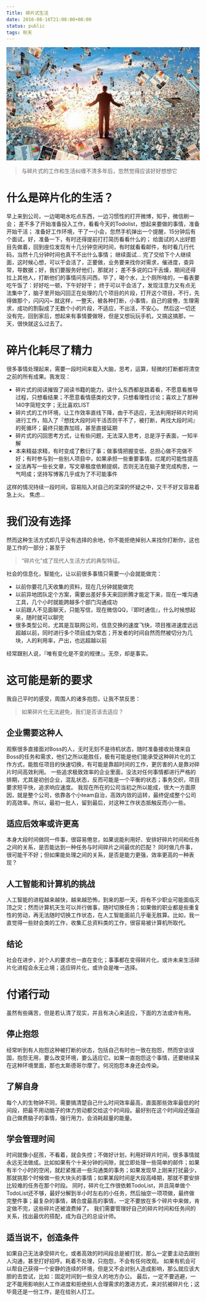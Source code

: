 ```yaml
---
Title: 碎片式生活
date: 2016-08-16T21:08:00+08:00
status: public
tags: 秋天
---
```


![](../../static/img//16438746093104.jpg)

> 与碎片式的工作和生活纠缠不清多年后，忽然觉得应该好好想想它
# 什么是碎片化的生活？
早上来到公司，一边喝喝水吃点东西，一边习惯性的打开微博，知乎，微信刷一会；
差不多了开始准备投入工作，看看今天的Todolist，想起来要做的事情，准备开始干活；
准备好工作环境，干了一小会，忽然手机弹出一个提醒，15分钟后有个面试，好，准备一下，有时还得提前打打简历看看什么的；
给面试的人出好题目先做着，回到座位发现有十几分钟空闲时间，有时就看看邮件，有时看几行代码，当然十几分钟时间也真干不出什么事情；
继续面试...
完了交给下个人继续面，这时候心想，可以干会活了，正要做，业务要来找你对需求，催进度，查异常，导数据；好，我们要服务好他们，那就对；
差不多说的口干舌燥，期间还得拉上其他人，打断他们的事情问东问西，毕了，喝个水，上个厕所啥的，一看表要吃午饭了：好好吃一顿，下午好好干；
终于可以干会活了，发现注意力又有点无法集中了，脑子里开始闪回正在处理的几个项目的片段，打开这个项目，不行，先得做那个，闪闪闪~
就这样，一整天，被各种打断，小事情，自己的疲倦，生理需求，成功的割裂成了无数个小的片段，不适应，不出活，不安心。
然后这一切还没有完，回到家后，想起来有事情要做呀，但是又想玩玩手机，又搞这搞那，一天，很快就这么过去了。
# 碎片化耗尽了精力
很多事情处理起来，需要一段时间来载入大脑，思考，运算，轻微的打断都将清空之前的所有成果。我发现：
* 碎片式的阅读摧毁了阅读书籍的能力，读什么东西都是跳着看，不愿意看推导过程，只想看结果；不愿意看情感类的文字，只想看理性讨论；喜欢上了那种140字简短文字；无比喜欢LIST
* 碎片式的工作环境，让工作效率直线下降，由于不适应，无法利用好碎片时间进行工作，陷入了『想找大段时间干活否则干不了，被打断，再找大段时间』的死循环；最终只能靠加班，甚至直接延期
* 碎片式的闪回思考方式，让有些问题，无法深入思考，总是浮于表面，一知半解
* 本来精益求精，有时变成了敷衍了事；做事情把握变低，总担心做不完做不好；有时参与到一些别人项目中，如果承担一些重要事情，烂尾的可能性提高
* 没法再写一些长文章，写文章极度依赖提纲，否则无法在脑子里完成构思，一气呵成；坚持写博客几乎成为了不可能事件

这样的情况持续一段时间，容易陷入对自己的深深的怀疑之中，又干不好又容易着急上火。
焦虑...
# 我们没有选择
然而这种生活方式却几乎没有选择的余地，你不能拒绝掉别人来找你打断你，这也是工作的一部分；甚至于
> “碎片化”成了现代人生活方式的典型特征。

社会的信息化，智能化，让以前很多事情只需要一小会就能做完：
* 以前你要花几天收集的资料，现在几分钟就能做完
* 以前异地团队定个方案，需要出差好多天来回折腾才能定下来，现在一堆沟通工具，几个小时就能跨越多个部门沟通成功
* 以前跟人不见面聊天，只能写信，现在微信QQ，『即时通信』，什么时候想起来，随时就可以聊完
* 很多类型公司，尤其是互联网公司，信息交换的速度飞快，项目推进速度远远超越以前，同时进行多个项目成为常态；开发者的时间自然而然被切分为几块，人的利用率，产出，也远超越以前

经常跟别人说，『唯有变化是不变的规律』。无奈，却是事实。
# 这可能是新的要求
我自己平时的感受，周围人的诸多抱怨，让我不禁反思：
> 如果碎片化无法避免，我们是否该去适应？

## 企业需要这种人
观察很多直接面对Boss的人，无时无刻不是待机状态，随时准备接收处理来自Boss的任务和需求，他们之所以能胜任，极有可能是他们能承受这种碎片化的工作方式，能胜任项目的快速切换，有可能是靠超时间的工作，更厉害的人是靠对碎片时间高效利用。
一些追求极致效率的企业里面，没法对任何事情都进行严格的排期，尤其是初创企业，混乱状态，反而可能是一个平衡的状态；事务交织，项目要求短平快，追求响应速度。
我现在所在的公司当初之所以能成，很大一方面原因，就是整个公司，依靠各个小team自治，高效内敛的运转，最终促成整个公司的高效率。所以，最初一批人，留到最后，对这种工作状态抵触反而小一些。
## 适应后效率或许更高
本身大段时间做同一件事，很容易倦怠，如果说能利用好、安排好碎片时间和任务之间的关系，是否能达到一种任务与时间碎片之间最优的匹配？
同时做几件事，很可能干不好；但如果能处理之间的关系，是否是能力更强，效率更高的一种表现？
## 人工智能和计算机的挑战
人工智能的进程越来越快，越来越恐怖，到来的那一天，将有不少职业可能面临灭顶之灾；然而计算机天生可以并行做事，随时切换任务；如果做的职业都是些重复性的劳动，再无法随时切换工作状态，在人工智能面前几乎毫无胜算。比如，我一直觉得一些财会类的工作，收集汇总资料类的工作，很容易被计算机所取代。
## 结论
社会在进步，对个人的要求也一直在变化；事事都在变得碎片化，或许未来生活碎片化进程会永无止境；适应碎片化，或许会是唯一选择。

# 付诸行动
虽然有些痛苦，但是若认清了现实，并且有决心来适应，下面的方法或许有用。
## 停止抱怨
经常听到有人抱怨这种被打断的状态，包括自己有时也一致在抱怨，然而空谈误国，抱怨无用，要么改变环境，要么适应它。如果一直抱怨这个事情，还要继续呆在这种环境里面，那也太斯德哥尔摩了。何况抱怨本身还会传染。
## 了解自身
每个人的生物钟不同，需要搞清楚自己什么时间效率最高，直面那些效率最低的时间段，把最不用动脑子的体力劳动都交给这个时间段。最好别在这个时间段还强迫自己做费脑子的事情，强行用力，会消耗超量的能量。
## 学会管理时间
时间就像小屁孩，不看着，就会失控；不做好计划，利用好碎片时间，很多事情就永远无法做成。比如如果有个十来分钟的间隙，就立即处理一些简单的邮件；如果有半个小时的空闲，就赶紧推进一些沟通类的事务；如果发现早上刚来打扰最少，那就挑那个时候做一些大块头的事情；如果某段时间是大段高峰期，那就不要安排比较难的任务在那个时段。
同时，碎片化工作很依赖TodoList，并且简单做个TodoList还不够，最好分解到半小时左右的小任务，然后抽空一项项做，最终做完整件事；最复杂的事情，耦合度最高的事情，一定不要放在多个碎片中来做，肯定做不完，这些碎片还被浪费掉了。
我们需要管理好自己的碎片时间和任务间的关系，找出最优的搭配，成为自己的总设计师。
## 适当说不，创造条件
如果自己无法承受碎片化，或者高效的时间段总是被打扰，那么一定要主动去跟别人沟通，甚至打好招呼。耗着不处理，只抱怨，不会有任何改观。
如果有机会可以帮自己获得一个安静的连续的环境，但是又不会对别人造成影响，那么就应该大胆的去尝试，比如：固定时间到一些没人的地方办公。
最后，一定不要逃避，一定不能用影响别人工作进度和拒绝别人合理需求的激进方式，来对抗被碎片化；这毕竟还是一份工作，是在给别人打工。

